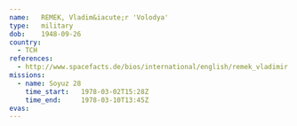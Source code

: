 ```yaml
---
name:	REMEK, Vladim&iacute;r 'Volodya'
type:	military
dob:	1948-09-26
country:
  - TCH
references:
  - http://www.spacefacts.de/bios/international/english/remek_vladimir.htm
missions:
  - name: Soyuz 28
    time_start:   1978-03-02T15:28Z
    time_end:     1978-03-10T13:45Z
evas:
---
```

